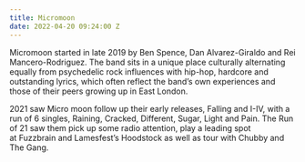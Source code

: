 ```yaml
---
title: Micromoon
date: 2022-04-20 09:24:00 Z
---
```


Micromoon started in late 2019 by Ben Spence, Dan Alvarez-Giraldo and Rei Mancero-Rodriguez.
The band sits in a unique place culturally alternating equally from psychedelic rock influences with
hip-hop, hardcore and outstanding lyrics, which often reflect the band’s own experiences and those of their peers growing up in East London.

2021 saw Micro moon follow up their early releases, Falling and I-IV, with a run of 6 singles, Raining, Cracked, Different, Sugar, Light and Pain. The Run of 21 saw them pick up some radio attention, play a leading spot at Fuzzbrain and Lamesfest’s Hoodstock as well as tour with Chubby and The Gang.